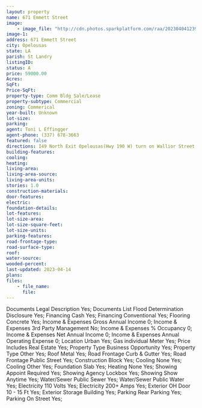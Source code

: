 ```yaml
---
layout: property
name: 671 Emmett Street
image:
    - image_file: "http://cdn.photos.sparkplatform.com/raa/20230404123914504546000000.jpg"
image-1:
address: 671 Emmett Street
city: Opelousas
state: LA
parish: St Landry
listingID: 
status: A
price: 59000.00
Acres: 
SqFt: 
Price-SqFt: 
property-type: Comm Bldg Sale/Lease
property-subtype: Commercial
zoning: Commerical
year-built: Unknown
lot-size: 
parking: 
agent: Toni L Effingger
agent-phone: (337) 678-3663
featured: false
directions: I49 North Exit Opelousas(Hwy 190 W) turn on Wallior Street next to CVS turn left on Emmett St Properties on the left.
building-features: 
cooling: 
heating: 
living-area: 
living-area-source: 
living-area-units: 
stories: 1.0
construction-materials: 
door-features: 
electric: 
foundation-details: 
lot-features: 
lot-size-area: 
lot-size-square-feet: 
lot-size-units: 
parking-features: 
road-frontage-type: 
road-surface-type: 
roof: 
water-source: 
wooded-percent: 
last-updated: 2023-04-14
plans: 
files:
    - file_name:
      file:
---
```

Documents	Legal Description	Yes;
Documents List	Flood Determination Disclosure	Yes;
Financing	Cash	Yes;
Financing	Conventional	Yes;
Flooring	Concrete	Yes;
Income & Expenses	Gross Annual Income	0;
Income & Expenses	3rd Party Management	No;
Income & Expenses	% Occupancy	0;
Income & Expenses	Net Annual Income	0;
Income & Expenses	Annual Operating Expense	0;
Location	Urban	Yes;
Gas	individual Meter	Yes;
Price Includes	Real Estate	Yes;
Property Type	Business Opportunity	Yes;
Property Type	Other	Yes;
Roof	Metal	Yes;
Road Frontage	Curb & Gutter	Yes;
Road Frontage	Public Street	Yes;
Construction	Block	Yes;
Cooling	None	Yes;
Cooling	Other	Yes;
Foundation	Slab	Yes;
Heating	None	Yes;
Showing	Appoint Required	Yes;
Showing	Agency Lockbox	Yes;
Showing	Show Anytime	Yes;
Water/Sewer	Public Sewer	Yes;
Water/Sewer	Public Water	Yes;
Electricity	110 Volts	Yes;
Electricity	200+ Amps	Yes;
Exterior	OH Door 10 - 15 Ft	Yes;
Exterior	Storage Building	Yes;
Parking	Rear Parking	Yes;
Parking	On Street	Yes;

